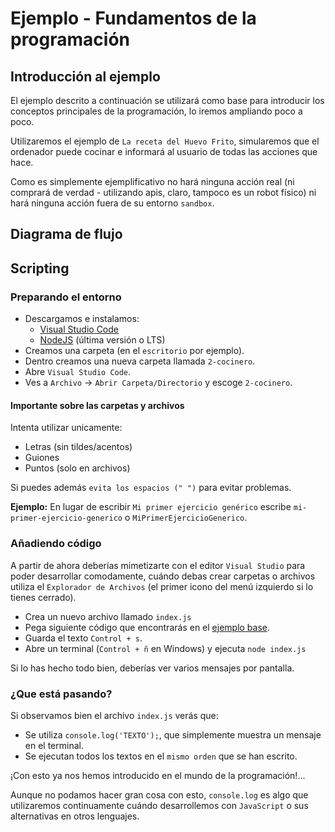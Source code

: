 # Ejemplo - Fundamentos de la programación

## Introducción al ejemplo

El ejemplo descrito a continuación se utilizará como base para introducir los conceptos principales de la programación, lo iremos ampliando poco a poco.

Utilizaremos el ejemplo de `La receta del Huevo Frito`, simularemos que el ordenador puede cocinar e informará al usuario de todas las acciones que hace.

Como es simplemente ejemplificativo no hará ninguna acción real (ni comprará de verdad - utilizando apis, claro, tampoco es un robot físico) ni hará ninguna acción fuera de su entorno `sandbox`.


## Diagrama de flujo

[diagrama-1]: Ejemplos/0-Fundamentos/2-cocinero/diagrama.jpg "Diagrama 1"


## Scripting

### Preparando el entorno

- Descargamos e instalamos:
    - [Visual Studio Code](https://code.visualstudio.com/)
    - [NodeJS](https://nodejs.org/es/) (última versión o LTS)
- Creamos una carpeta (en el `escritorio` por ejemplo).
- Dentro creamos una nueva carpeta llamada `2-cocinero`.
- Abre `Visual Studio Code`.
- Ves a `Archivo` -> `Abrir Carpeta/Directorio` y escoge `2-cocinero`.


#### Importante sobre las carpetas y archivos

Intenta utilizar unicamente:
- Letras (sin tildes/acentos)
- Guiones
- Puntos (solo en archivos)

Si puedes además `evita los espacios (" ")` para evitar problemas.

**Ejemplo:** En lugar de escribir `Mi primer ejercicio genérico` escribe `mi-primer-ejercicio-generico` o `MiPrimerEjercicioGenerico`.

### Añadiendo código

A partir de ahora deberías mimetizarte con el editor `Visual Studio` para poder desarrollar comodamente, cuándo debas crear carpetas o archivos utiliza el `Explorador de Archivos` (el primer icono del menú izquierdo si lo tienes cerrado).

- Crea un nuevo archivo llamado `index.js`
- Pega siguiente código que encontrarás en el [ejemplo base](/Ejemplos/0-Fundamentos/2-cocinero/index.js).
- Guarda el texto `Control + s`.
- Abre un terminal (`Control + ñ` en Windows) y ejecuta `node index.js`

Si lo has hecho todo bien, deberías ver varios mensajes por pantalla.

### ¿Que está pasando?

Si observamos bien el archivo `index.js` verás que:
- Se utiliza `console.log('TEXTO');`, que simplemente muestra un mensaje en el terminal.
- Se ejecutan todos los textos en el `mismo orden` que se han escrito.

¡Con esto ya nos hemos introducido en el mundo de la programación!...

Aunque no podamos hacer gran cosa con esto, `console.log` es algo que utilizaremos continuamente cuándo desarrollemos con `JavaScript` o sus alternativas en otros lenguajes.